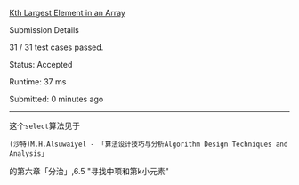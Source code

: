 [Kth Largest Element in an Array](https://leetcode.com/problems/kth-largest-element-in-an-array/)

Submission Details

31 / 31 test cases passed.

Status: Accepted

Runtime: 37 ms

Submitted: 0 minutes ago

***

这个`select`算法见于

    (沙特)M.H.Alsuwaiyel - 「算法设计技巧与分析Algorithm Design Techniques and Analysis」

的第六章「分治」,6.5 "寻找中项和第k小元素"
